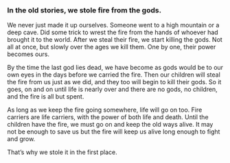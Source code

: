 ### In the old stories, we stole fire from the gods.

We never just made it up ourselves. Someone went to a high mountain or a deep cave. Did some trick to wrest the fire from the hands of whoever had brought it to the world. After we steal their fire, we start killing the gods. Not all at once, but slowly over the ages we kill them. One by one, their power becomes ours.

By the time the last god lies dead, we have become as gods would be to our own eyes in the days before we carried the fire. Then our children will steal the fire from us just as we did, and they too will begin to kill their gods. So it goes, on and on until life is nearly over and there are no gods, no children, and the fire is all but spent.

As long as we keep the fire going somewhere, life will go on too. Fire carriers are life carriers, with the power of both life and death. Until the children have the fire, we must go on and keep the old ways alive. It may not be enough to save us but the fire will keep us alive long enough to fight and grow. 

That’s why we stole it in the first place. 